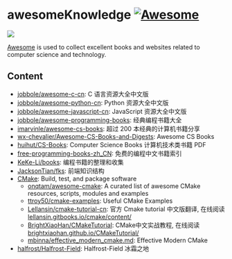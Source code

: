# awesomeKnowledge [![Awesome](https://cdn.rawgit.com/sindresorhus/awesome/d7305f38d29fed78fa85652e3a63e154dd8e8829/media/badge.svg)](https://github.com/sindresorhus/awesome)

![](https://user-images.githubusercontent.com/5803001/37886888-d361e980-30f0-11e8-913b-6fbfce98ab77.jpeg)

[Awesome](https://parg.co/bCgo) is used to collect excellent books and websites related to computer science and technology.

## Content

- [jobbole/awesome-c-cn](https://github.com/jobbole/awesome-c-cn): C 语言资源大全中文版
- [jobbole/awesome-python-cn](https://github.com/jobbole/awesome-python-cn): Python 资源大全中文版
- [jobbole/awesome-javascript-cn](https://github.com/jobbole/awesome-javascript-cn): JavaScript 资源大全中文版
- [jobbole/awesome-programming-books](https://github.com/jobbole/awesome-programming-books): 经典编程书籍大全
- [imarvinle/awesome-cs-books](https://github.com/imarvinle/awesome-cs-books): 超过 200 本经典的计算机书籍分享
- [wx-chevalier/Awesome-CS-Books-and-Digests](https://github.com/wx-chevalier/Awesome-CS-Books-and-Digests): Awesome CS Books
- [huihut/CS-Books](https://github.com/huihut/CS-Books/tree/master): Computer Science Books 计算机技术类书籍 PDF
- [free-programming-books-zh_CN](https://github.com/justjavac/free-programming-books-zh_CN): 免费的编程中文书籍索引
- [KeKe-Li/books](https://github.com/KeKe-Li/books): 编程书籍的整理和收集
- [JacksonTian/fks](https://github.com/JacksonTian/fks): 前端知识结构
- [CMake](https://github.com/onqtam/awesome-cmake): Build, test, and package software
  - [onqtam/awesome-cmake](https://github.com/onqtam/awesome-cmake): A curated list of awesome CMake resources, scripts, modules and examples
  - [ttroy50/cmake-examples](https://github.com/ttroy50/cmake-examples): Useful CMake Examples
  - [Lellansin/cmake-tutorial-cn](https://github.com/Lellansin/cmake-tutorial-cn): 官方 Cmake tutorial 中文版翻译, 在线阅读 [lellansin.gitbooks.io/cmake/content/](https://lellansin.gitbooks.io/cmake/content/)
  - [BrightXiaoHan/CMakeTutorial](https://github.com/BrightXiaoHan/CMakeTutorial): CMake中文实战教程, 在线阅读 [brightxiaohan.github.io/CMakeTutorial/](https://brightxiaohan.github.io/CMakeTutorial/)
  - [mbinna/effective_modern_cmake.md](https://gist.github.com/mbinna/c61dbb39bca0e4fb7d1f73b0d66a4fd1): Effective Modern CMake
- [halfrost/Halfrost-Field](https://github.com/halfrost/Halfrost-Field): Halfrost-Field 冰霜之地
